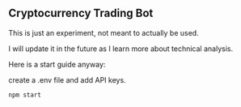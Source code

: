 ## Cryptocurrency Trading Bot

This is just an experiment, not meant to actually be used.

I will update it in the future as I learn more about technical analysis.

Here is a start guide anyway:

create a .env file and add API keys.

```bash
npm start
```
